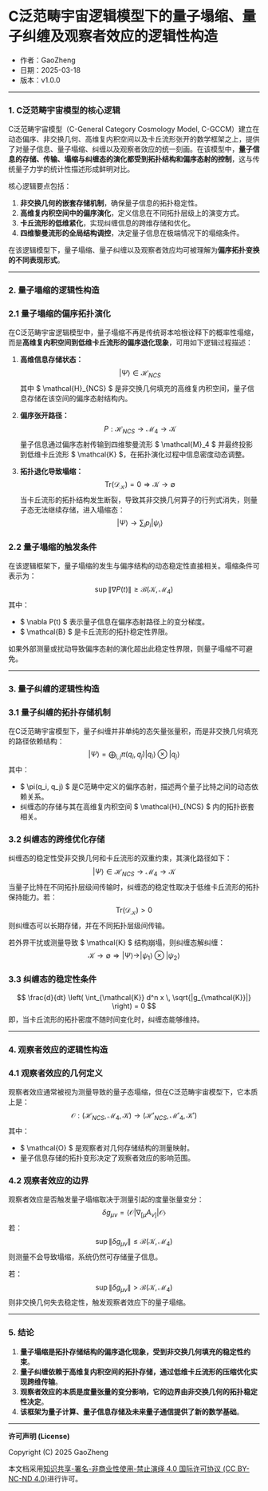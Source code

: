 # **C泛范畴宇宙逻辑模型下的量子塌缩、量子纠缠及观察者效应的逻辑性构造**

- 作者：GaoZheng
- 日期：2025-03-18
- 版本：v1.0.0

---

### **1. C泛范畴宇宙模型的核心逻辑**

C泛范畴宇宙模型（C-General Category Cosmology Model, C-GCCM）建立在动态偏序、非交换几何、高维复内积空间以及卡丘流形张开的数学框架之上，提供了对量子信息、量子塌缩、纠缠以及观察者效应的统一刻画。在该模型中，**量子信息的存储、传输、塌缩与纠缠态的演化都受到拓扑结构和偏序态射的控制**，这与传统量子力学的统计性描述形成鲜明对比。

核心逻辑要点包括：
1. **非交换几何的嵌套存储机制**，确保量子信息的拓扑稳定性。
2. **高维复内积空间中的偏序演化**，定义信息在不同拓扑层级上的演变方式。
3. **卡丘流形的低维紧化**，实现纠缠信息的跨维存储和优化。
4. **四维黎曼流形的全局结构调控**，决定量子信息在极端情况下的塌缩条件。

在该逻辑模型下，量子塌缩、量子纠缠以及观察者效应均可被理解为**偏序拓扑变换的不同表现形式**。

---

### **2. 量子塌缩的逻辑性构造**

### **2.1 量子塌缩的偏序拓扑演化**
在C泛范畴宇宙逻辑模型中，量子塌缩不再是传统哥本哈根诠释下的概率性塌缩，而是**高维复内积空间到低维卡丘流形的偏序退化现象**，可用如下逻辑过程描述：

1. **高维信息存储状态：**
   $$
   |\Psi\rangle \in \mathcal{H}_{NCS}
   $$
   其中 $ \mathcal{H}_{NCS} $ 是非交换几何填充的高维复内积空间，量子信息存储在该空间的偏序态射结构内。

2. **偏序张开路径：**
   $$
   P: \mathcal{H}_{NCS} \to \mathcal{M}_4 \to \mathcal{K}
   $$
   量子信息通过偏序态射传输到四维黎曼流形 $ \mathcal{M}_4 $ 并最终投影到低维卡丘流形 $ \mathcal{K} $，在拓扑演化过程中信息密度动态调整。

3. **拓扑退化导致塌缩：**
   $$
   \text{Tr}(\mathcal{D}_{\mathcal{K}}) = 0 \Rightarrow \mathcal{K} \to \emptyset
   $$
   当卡丘流形的拓扑结构发生断裂，导致其非交换几何算子的行列式消失，则量子态无法继续存储，进入塌缩态：
   $$
   |\Psi\rangle \to \sum_i p_i |\psi_i\rangle
   $$

### **2.2 量子塌缩的触发条件**
在该逻辑框架下，量子塌缩的发生与偏序结构的动态稳定性直接相关。塌缩条件可表示为：
$$
\sup \|\nabla P(t)\| \geq \mathcal{B}(\mathcal{K}, \mathcal{M}_4)
$$
其中：
- $ \nabla P(t) $ 表示量子信息在偏序态射路径上的变分梯度。
- $ \mathcal{B} $ 是卡丘流形的拓扑稳定性界限。

如果外部测量或扰动导致偏序态射的演化超出此稳定性界限，则量子塌缩不可避免。

---

### **3. 量子纠缠的逻辑性构造**

### **3.1 量子纠缠的拓扑存储机制**
在C泛范畴宇宙模型下，量子纠缠并非单纯的态矢量张量积，而是非交换几何填充的路径依赖结构：
$$
|\Psi\rangle = \bigoplus_{i,j} \pi(q_i, q_j) |q_i\rangle \otimes |q_j\rangle
$$
其中：
- $ \pi(q_i, q_j) $ 是C范畴中定义的偏序态射，描述两个量子比特之间的动态依赖关系。
- 纠缠态的存储与其在高维复内积空间 $ \mathcal{H}_{NCS} $ 内的拓扑嵌套相关。

### **3.2 纠缠态的跨维优化存储**
纠缠态的稳定性受非交换几何和卡丘流形的双重约束，其演化路径如下：
$$
|\Psi\rangle \in \mathcal{H}_{NCS} \to \mathcal{M}_4 \to \mathcal{K}
$$
当量子比特在不同拓扑层级间传输时，纠缠态的稳定性取决于低维卡丘流形的拓扑保持能力。若：
$$
\text{Tr}(\mathcal{D}_{\mathcal{K}}) > 0
$$
则纠缠态可以长期存储，并在不同拓扑层级间传输。

若外界干扰或测量导致 $ \mathcal{K} $ 结构崩塌，则纠缠态解纠缠：
$$
\mathcal{K} \to \emptyset \Rightarrow |\Psi\rangle \to |\psi_1\rangle \otimes |\psi_2\rangle
$$

### **3.3 纠缠态的稳定性条件**
$$
\frac{d}{dt} \left( \int_{\mathcal{K}} d^n x \, \sqrt{|g_{\mathcal{K}}|} \right) = 0
$$
即，当卡丘流形的拓扑密度不随时间变化时，纠缠态能够维持。

---

### **4. 观察者效应的逻辑性构造**

### **4.1 观察者效应的几何定义**
观察者效应通常被视为测量导致的量子态塌缩，但在C泛范畴宇宙模型下，它本质上是：
$$
\mathcal{O} : (\mathcal{H}_{NCS}, \mathcal{M}_4, \mathcal{K}) \to (\mathcal{H}'_{NCS}, \mathcal{M}'_4, \mathcal{K}')
$$
其中：
- $ \mathcal{O} $ 是观察者对几何存储结构的测量映射。
- 量子信息存储的拓扑变形决定了观察者效应的影响范围。

### **4.2 观察者效应的边界**
观察者效应是否触发量子塌缩取决于测量引起的度量张量变分：
$$
\delta g_{\mu\nu} = \left\langle \mathcal{O} | \nabla_{[\mu} A_{\nu]} | \mathcal{O} \right\rangle
$$
若：
$$
\sup \|\delta g_{\mu\nu}\| \leq \mathcal{B}(\mathcal{K}, \mathcal{M}_4)
$$
则测量不会导致塌缩，系统仍然可存储量子信息。

若：
$$
\sup \|\delta g_{\mu\nu}\| > \mathcal{B}(\mathcal{K}, \mathcal{M}_4)
$$
则非交换几何失去稳定性，触发观察者效应下的量子塌缩。

---

### **5. 结论**
1. **量子塌缩是拓扑存储结构的偏序退化现象，受到非交换几何填充的稳定性约束**。
2. **量子纠缠依赖于高维复内积空间的拓扑存储，通过低维卡丘流形的压缩优化实现跨维传输**。
3. **观察者效应的本质是度量张量的变分影响，它的边界由非交换几何的拓扑稳定性决定**。
4. **该框架为量子计算、量子信息存储及未来量子通信提供了新的数学基础**。

---

**许可声明 (License)**

Copyright (C) 2025 GaoZheng 

本文档采用[知识共享-署名-非商业性使用-禁止演绎 4.0 国际许可协议 (CC BY-NC-ND 4.0)](https://creativecommons.org/licenses/by-nc-nd/4.0/deed.zh-Hans)进行许可。
